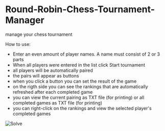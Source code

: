 # Round-Robin-Chess-Tournament-Manager
manage your chess tournament

How to use:
- Enter an even amount of player names. A name must consist of 2 or 3 parts
- When all players were entered in the list click Start tournament
- all players will be automatically paired
- the pairs will appear as buttons
- when you click a button you can set the result of the game
- on the rigth side you can see the rankings that are automatically refreshed after each completed game
- you can view the current pairing as TXT file (for printing) or all completed games as TXT file (for printing)
- you can right-click on the rankings and view the selected player's completed games

![Solve](https://i.ibb.co/Z2kvNrC/Untitled.png)
